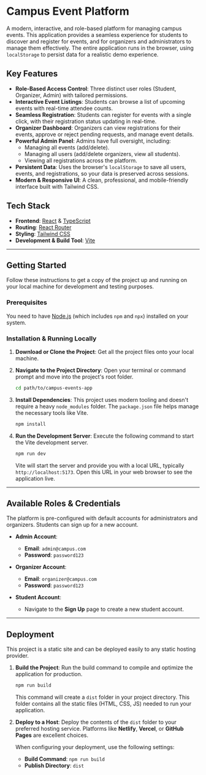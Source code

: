 # Campus Event Platform

A modern, interactive, and role-based platform for managing campus events. This application provides a seamless experience for students to discover and register for events, and for organizers and administrators to manage them effectively. The entire application runs in the browser, using `localStorage` to persist data for a realistic demo experience.

## Key Features

- **Role-Based Access Control**: Three distinct user roles (Student, Organizer, Admin) with tailored permissions.
- **Interactive Event Listings**: Students can browse a list of upcoming events with real-time attendee counts.
- **Seamless Registration**: Students can register for events with a single click, with their registration status updating in real-time.
- **Organizer Dashboard**: Organizers can view registrations for their events, approve or reject pending requests, and manage event details.
- **Powerful Admin Panel**: Admins have full oversight, including:
  - Managing all events (add/delete).
  - Managing all users (add/delete organizers, view all students).
  - Viewing all registrations across the platform.
- **Persistent Data**: Uses the browser's `localStorage` to save all users, events, and registrations, so your data is preserved across sessions.
- **Modern & Responsive UI**: A clean, professional, and mobile-friendly interface built with Tailwind CSS.

## Tech Stack

- **Frontend**: [React](https://reactjs.org/) & [TypeScript](https://www.typescriptlang.org/)
- **Routing**: [React Router](https://reactrouter.com/)
- **Styling**: [Tailwind CSS](https://tailwindcss.com/)
- **Development & Build Tool**: [Vite](https://vitejs.dev/)

---

## Getting Started

Follow these instructions to get a copy of the project up and running on your local machine for development and testing purposes.

### Prerequisites

You need to have [Node.js](https://nodejs.org/) (which includes `npm` and `npx`) installed on your system.

### Installation & Running Locally

1.  **Download or Clone the Project**:
    Get all the project files onto your local machine.

2.  **Navigate to the Project Directory**:
    Open your terminal or command prompt and move into the project's root folder.
    ```bash
    cd path/to/campus-events-app
    ```

3.  **Install Dependencies**:
    This project uses modern tooling and doesn't require a heavy `node_modules` folder. The `package.json` file helps manage the necessary tools like Vite.
    ```bash
    npm install
    ```

4.  **Run the Development Server**:
    Execute the following command to start the Vite development server.
    ```bash
    npm run dev
    ```
    Vite will start the server and provide you with a local URL, typically `http://localhost:5173`. Open this URL in your web browser to see the application live.

---

## Available Roles & Credentials

The platform is pre-configured with default accounts for administrators and organizers. Students can sign up for a new account.

-   **Admin Account**:
    -   **Email**: `admin@campus.com`
    -   **Password**: `password123`

-   **Organizer Account**:
    -   **Email**: `organizer@campus.com`
    -   **Password**: `password123`

-   **Student Account**:
    -   Navigate to the **Sign Up** page to create a new student account.

---

## Deployment

This project is a static site and can be deployed easily to any static hosting provider.

1.  **Build the Project**:
    Run the build command to compile and optimize the application for production.
    ```bash
    npm run build
    ```
    This command will create a `dist` folder in your project directory. This folder contains all the static files (HTML, CSS, JS) needed to run your application.

2.  **Deploy to a Host**:
    Deploy the contents of the `dist` folder to your preferred hosting service. Platforms like **Netlify**, **Vercel**, or **GitHub Pages** are excellent choices.

    When configuring your deployment, use the following settings:
    -   **Build Command**: `npm run build`
    -   **Publish Directory**: `dist`
